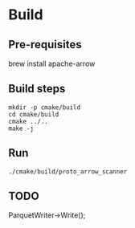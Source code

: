 

# Build

## Pre-requisites
brew install apache-arrow

## Build steps
```
mkdir -p cmake/build
cd cmake/build
cmake ../..
make -j
```

## Run
```
./cmake/build/proto_arrow_scanner
```

## TODO
ParquetWriter->Write();

